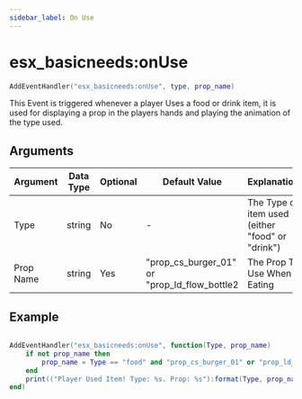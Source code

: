```yaml
---
sidebar_label: On Use
---
```


# esx_basicneeds:onUse

```lua
AddEventHandler("esx_basicneeds:onUse", type, prop_name)
```

This Event is triggered whenever a player Uses a food or drink item, it is used for displaying a prop in the players hands and playing the animation of the type used.

## Arguments

| Argument   | Data Type | Optional |    Default Value    |       Explanation           |
|------------|-----------|----------|---------------------|-----------------------------|
| Type       | string    |   No    | - | The Type of item used (either "food" or "drink") |
| Prop Name  | string    |   Yes    | "prop_cs_burger_01" or "prop_ld_flow_bottle2 | The Prop To Use When Eating |

## Example

```lua

AddEventHandler("esx_basicneeds:onUse", function(Type, prop_name)
    if not prop_name then
        prop_name = Type == "food" and "prop_cs_burger_01" or "prop_ld_flow_bottle2"
    end
    print(("Player Used Item! Type: %s. Prop: %s"):format(Type, prop_name))
end)
```
